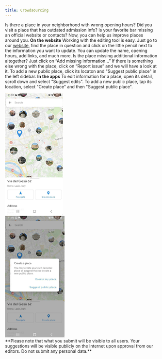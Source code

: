 ```yaml
---
title: Crowdsourcing
---
```


Is there a place in your neighborhood with wrong opening hours? Did you visit a place that has outdated admission info? Is your favorite bar missing an official website or contacts? Now, you can help us improve places around you.
**On the website**
Working with the editing tool is easy. Just go to our [website](http://www.maps.sygic.com), find the place in question and click on the little pencil next to the information you want to update. You can update the name, opening hours, add links, and much more.
Is the place missing additional information altogether? Just click on “Add missing information...” If there is something else wrong with the place, click on “Report issue” and we will have a look at it.
To add a new public place, click its locaton and "Suggest public place" in the left sidebar.
**In the apps**
To edit information for a place, open its detail, scroll down and select "Suggest edits".
To add a new public place, tap its location, select "Create place" and then "Suggest public place".
<div><img src="/assets/3-sygic-travel/9-help-us-improve-content-around-you/1-crowdsourcing/android-customplace.png" alt="" title="null" height=400 /></div>
<div><img src="/assets/3-sygic-travel/9-help-us-improve-content-around-you/1-crowdsourcing/android-customplace2.png" alt="" title="null" height=400 /></div>
**Please note that what you submit will be visible to all users. Your suggestions will be visible publicly on the Internet upon approval from our editors. Do not submit any personal data.**




